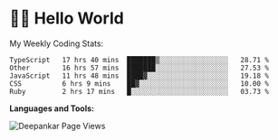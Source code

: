 # 👋🏽 Hello World 

<!--![Deepankar's github stats](https://github-readme-stats.vercel.app/api?username=Deep-Codes&count_private=true&show_icons=true&theme=radical)-->
My Weekly Coding Stats:

<!--START_SECTION:waka-->
```text
TypeScript   17 hrs 40 mins  ███████▒░░░░░░░░░░░░░░░░░   28.71 % 
Other        16 hrs 57 mins  ███████░░░░░░░░░░░░░░░░░░   27.53 % 
JavaScript   11 hrs 48 mins  ████▓░░░░░░░░░░░░░░░░░░░░   19.18 % 
CSS          6 hrs 9 mins    ██▓░░░░░░░░░░░░░░░░░░░░░░   10.00 % 
Ruby         2 hrs 17 mins   █░░░░░░░░░░░░░░░░░░░░░░░░   03.73 % 
```
<!--END_SECTION:waka-->

**Languages and Tools:**



<p align="left"> <img src="https://komarev.com/ghpvc/?username=Deep-Codes&label=Views&color=blue&style=plastic" alt="Deepankar Page Views" /> </p>
